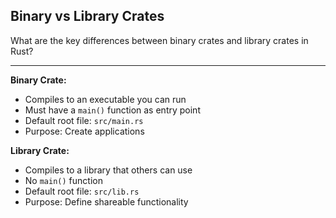 ## Binary vs Library Crates

What are the key differences between binary crates and library crates in Rust?

---

**Binary Crate:**
- Compiles to an executable you can run
- Must have a `main()` function as entry point
- Default root file: `src/main.rs`
- Purpose: Create applications

**Library Crate:**
- Compiles to a library that others can use
- No `main()` function
- Default root file: `src/lib.rs`
- Purpose: Define shareable functionality

